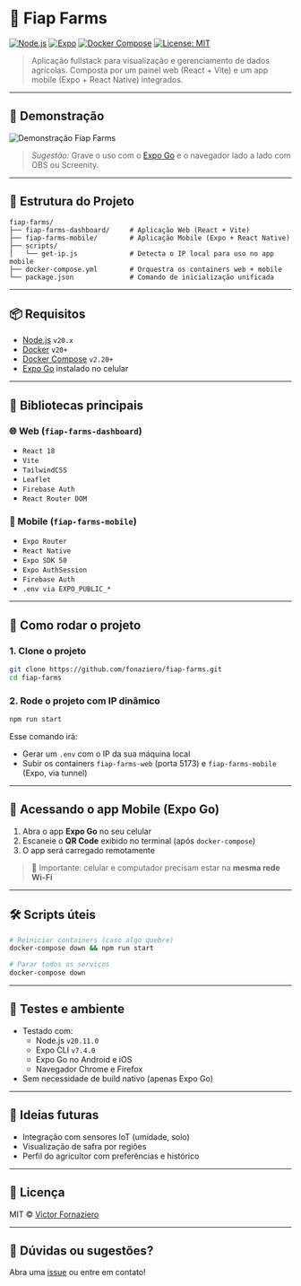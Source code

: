 # 🌾 Fiap Farms

[![Node.js](https://img.shields.io/badge/node-20.x-green.svg)](https://nodejs.org/)
[![Expo](https://img.shields.io/badge/expo-SDK%2050-blue.svg)](https://expo.dev/)
[![Docker Compose](https://img.shields.io/badge/docker--compose-3.8-blue.svg)](https://docs.docker.com/compose/)
[![License: MIT](https://img.shields.io/badge/license-MIT-yellow.svg)](https://opensource.org/licenses/MIT)

> Aplicação fullstack para visualização e gerenciamento de dados agrícolas. Composta por um painel web (React + Vite) e um app mobile (Expo + React Native) integrados.

---

## 🎥 Demonstração

![Demonstração Fiap Farms](./docs/demo.gif)
> *Sugestão:* Grave o uso com o [Expo Go](https://expo.dev/client) e o navegador lado a lado com OBS ou Screenity.

---

## 📁 Estrutura do Projeto

```
fiap-farms/
├── fiap-farms-dashboard/     # Aplicação Web (React + Vite)
├── fiap-farms-mobile/        # Aplicação Mobile (Expo + React Native)
├── scripts/
│   └── get-ip.js             # Detecta o IP local para uso no app mobile
├── docker-compose.yml        # Orquestra os containers web + mobile
└── package.json              # Comando de inicialização unificada
```

---

## 📦 Requisitos

- [Node.js](https://nodejs.org/) `v20.x`
- [Docker](https://www.docker.com/) `v20+`
- [Docker Compose](https://docs.docker.com/compose/) `v2.20+`
- [Expo Go](https://expo.dev/client) instalado no celular

---

## 🧩 Bibliotecas principais

### 🌐 Web (`fiap-farms-dashboard`)

- `React 18`
- `Vite`
- `TailwindCSS`
- `Leaflet`
- `Firebase Auth`
- `React Router DOM`

### 📱 Mobile (`fiap-farms-mobile`)

- `Expo Router`
- `React Native`
- `Expo SDK 50`
- `Expo AuthSession`
- `Firebase Auth`
- `.env via EXPO_PUBLIC_*`

---

## 🚀 Como rodar o projeto

### 1. Clone o projeto

```bash
git clone https://github.com/fonaziero/fiap-farms.git
cd fiap-farms
```

### 2. Rode o projeto com IP dinâmico

```bash
npm run start
```

Esse comando irá:

- Gerar um `.env` com o IP da sua máquina local
- Subir os containers `fiap-farms-web` (porta 5173) e `fiap-farms-mobile` (Expo, via tunnel)

---

## 📱 Acessando o app Mobile (Expo Go)

1. Abra o app **Expo Go** no seu celular
2. Escaneie o **QR Code** exibido no terminal (após `docker-compose`)
3. O app será carregado remotamente

> 🔸 Importante: celular e computador precisam estar na **mesma rede Wi-Fi**

---

## 🛠️ Scripts úteis

```bash
# Reiniciar containers (caso algo quebre)
docker-compose down && npm run start

# Parar todos os serviços
docker-compose down
```

---

## 🧪 Testes e ambiente

- Testado com:
  - Node.js `v20.11.0`
  - Expo CLI `v7.4.0`
  - Expo Go no Android e iOS
  - Navegador Chrome e Firefox
- Sem necessidade de build nativo (apenas Expo Go)

---

## 🧠 Ideias futuras

- Integração com sensores IoT (umidade, solo)
- Visualização de safra por regiões
- Perfil do agricultor com preferências e histórico

---

## 📄 Licença

MIT © [Victor Fornaziero](https://github.com/fonaziero)

---

## 🐛 Dúvidas ou sugestões?

Abra uma [issue](https://github.com/fonaziero/fiap-farms/issues) ou entre em contato!
```
